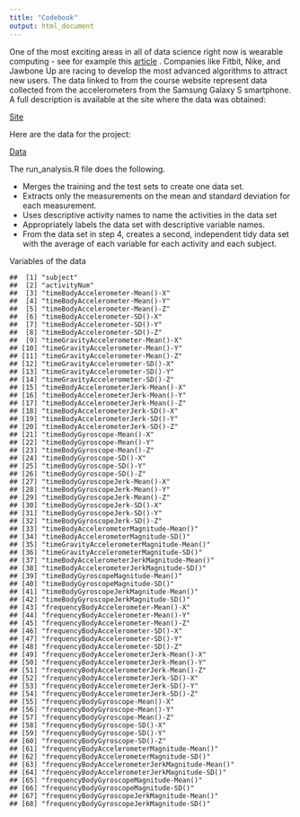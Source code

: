 ```yaml
---
title: "Codebook"
output: html_document
---
```


One of the most exciting areas in all of data science right now is wearable computing - see for example this [article](http://www.insideactivitytracking.com/data-science-activity-tracking-and-the-battle-for-the-worlds-top-sports-brand/) . Companies like Fitbit, Nike, and Jawbone Up are racing to develop the most advanced algorithms to attract new users. The data linked to from the course website represent data collected from the accelerometers from the Samsung Galaxy S smartphone. A full description is available at the site where the data was obtained: 

[Site](http://archive.ics.uci.edu/ml/datasets/Human+Activity+Recognition+Using+Smartphones) 

Here are the data for the project: 

[Data](https://d396qusza40orc.cloudfront.net/getdata%2Fprojectfiles%2FUCI%20HAR%20Dataset.zip) 

The run_analysis.R file does the following.  


- Merges the training and the test sets to create one data set.  
- Extracts only the measurements on the mean and standard deviation for each measurement.   
- Uses descriptive activity names to name the activities in the data set  
- Appropriately labels the data set with descriptive variable names.   
- From the data set in step 4, creates a second, independent tidy data set with the average of each variable for each activity and each subject.  

Variables of the data

```
##  [1] "subject"                                       
##  [2] "activityNum"                                   
##  [3] "timeBodyAccelerometer-Mean()-X"                
##  [4] "timeBodyAccelerometer-Mean()-Y"                
##  [5] "timeBodyAccelerometer-Mean()-Z"                
##  [6] "timeBodyAccelerometer-SD()-X"                  
##  [7] "timeBodyAccelerometer-SD()-Y"                  
##  [8] "timeBodyAccelerometer-SD()-Z"                  
##  [9] "timeGravityAccelerometer-Mean()-X"             
## [10] "timeGravityAccelerometer-Mean()-Y"             
## [11] "timeGravityAccelerometer-Mean()-Z"             
## [12] "timeGravityAccelerometer-SD()-X"               
## [13] "timeGravityAccelerometer-SD()-Y"               
## [14] "timeGravityAccelerometer-SD()-Z"               
## [15] "timeBodyAccelerometerJerk-Mean()-X"            
## [16] "timeBodyAccelerometerJerk-Mean()-Y"            
## [17] "timeBodyAccelerometerJerk-Mean()-Z"            
## [18] "timeBodyAccelerometerJerk-SD()-X"              
## [19] "timeBodyAccelerometerJerk-SD()-Y"              
## [20] "timeBodyAccelerometerJerk-SD()-Z"              
## [21] "timeBodyGyroscope-Mean()-X"                    
## [22] "timeBodyGyroscope-Mean()-Y"                    
## [23] "timeBodyGyroscope-Mean()-Z"                    
## [24] "timeBodyGyroscope-SD()-X"                      
## [25] "timeBodyGyroscope-SD()-Y"                      
## [26] "timeBodyGyroscope-SD()-Z"                      
## [27] "timeBodyGyroscopeJerk-Mean()-X"                
## [28] "timeBodyGyroscopeJerk-Mean()-Y"                
## [29] "timeBodyGyroscopeJerk-Mean()-Z"                
## [30] "timeBodyGyroscopeJerk-SD()-X"                  
## [31] "timeBodyGyroscopeJerk-SD()-Y"                  
## [32] "timeBodyGyroscopeJerk-SD()-Z"                  
## [33] "timeBodyAccelerometerMagnitude-Mean()"         
## [34] "timeBodyAccelerometerMagnitude-SD()"           
## [35] "timeGravityAccelerometerMagnitude-Mean()"      
## [36] "timeGravityAccelerometerMagnitude-SD()"        
## [37] "timeBodyAccelerometerJerkMagnitude-Mean()"     
## [38] "timeBodyAccelerometerJerkMagnitude-SD()"       
## [39] "timeBodyGyroscopeMagnitude-Mean()"             
## [40] "timeBodyGyroscopeMagnitude-SD()"               
## [41] "timeBodyGyroscopeJerkMagnitude-Mean()"         
## [42] "timeBodyGyroscopeJerkMagnitude-SD()"           
## [43] "frequencyBodyAccelerometer-Mean()-X"           
## [44] "frequencyBodyAccelerometer-Mean()-Y"           
## [45] "frequencyBodyAccelerometer-Mean()-Z"           
## [46] "frequencyBodyAccelerometer-SD()-X"             
## [47] "frequencyBodyAccelerometer-SD()-Y"             
## [48] "frequencyBodyAccelerometer-SD()-Z"             
## [49] "frequencyBodyAccelerometerJerk-Mean()-X"       
## [50] "frequencyBodyAccelerometerJerk-Mean()-Y"       
## [51] "frequencyBodyAccelerometerJerk-Mean()-Z"       
## [52] "frequencyBodyAccelerometerJerk-SD()-X"         
## [53] "frequencyBodyAccelerometerJerk-SD()-Y"         
## [54] "frequencyBodyAccelerometerJerk-SD()-Z"         
## [55] "frequencyBodyGyroscope-Mean()-X"               
## [56] "frequencyBodyGyroscope-Mean()-Y"               
## [57] "frequencyBodyGyroscope-Mean()-Z"               
## [58] "frequencyBodyGyroscope-SD()-X"                 
## [59] "frequencyBodyGyroscope-SD()-Y"                 
## [60] "frequencyBodyGyroscope-SD()-Z"                 
## [61] "frequencyBodyAccelerometerMagnitude-Mean()"    
## [62] "frequencyBodyAccelerometerMagnitude-SD()"      
## [63] "frequencyBodyAccelerometerJerkMagnitude-Mean()"
## [64] "frequencyBodyAccelerometerJerkMagnitude-SD()"  
## [65] "frequencyBodyGyroscopeMagnitude-Mean()"        
## [66] "frequencyBodyGyroscopeMagnitude-SD()"          
## [67] "frequencyBodyGyroscopeJerkMagnitude-Mean()"    
## [68] "frequencyBodyGyroscopeJerkMagnitude-SD()"
```
